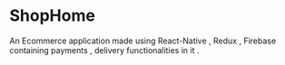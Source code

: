 # ShopHome
An Ecommerce application made using React-Native , Redux , Firebase containing payments , delivery functionalities in it .
